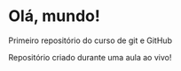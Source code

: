 # Olá, mundo!
 Primeiro repositório do curso de git e GitHub

 Repositório criado durante uma aula ao vivo!
